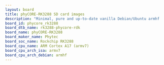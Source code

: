 ```yaml
---
layout: board
title: phyCORE-RK3288 SD card images
description: "Minimal, pure and up-to-date vanilla Debian/Ubuntu armhf SD card images for phyCORE-RK3288 by Phytec, SoC: Rockchip RK3288, CPU ISA: armv7"
board_id: phycore_rk3288
board_dtb_name: rk3288-phycore-rdk
board_name: phyCORE-RK3288
board_maker_name: Phytec
board_soc_name: Rockchip RK3288
board_cpu_name: ARM Cortex A17 (armv7)
board_cpu_arch_isa: armv7
board_cpu_arch_debian: armhf
---
```


